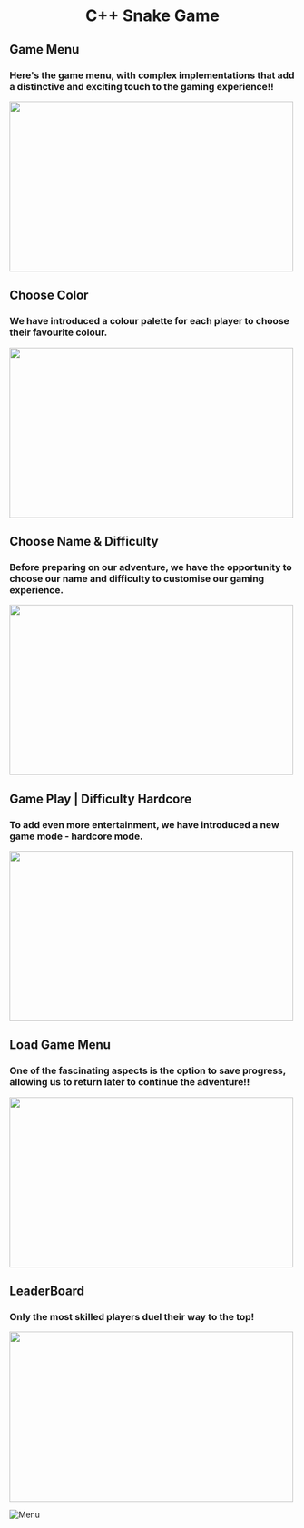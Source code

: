 <h1 align="center">C++ Snake Game</h1>

## Game Menu
### Here's the game menu, with complex implementations that add a distinctive and exciting touch to the gaming experience!!
<img src="" width="500" height="300" />

## Choose Color
### We have introduced a colour palette for each player to choose their favourite colour.
<img src="https://github.com/ComanMatei/Snake_Game/assets/125188207/51849d19-57a1-40b9-8101-522da03f8507" width="500" height="300" />

## Choose Name & Difficulty
### Before preparing on our adventure, we have the opportunity to choose our name and difficulty to customise our gaming experience.
<img src="https://github.com/ComanMatei/Snake_Game/assets/125188207/55f1b51d-abfa-4a75-9d99-ced12511385f" width="500" height="300" />

## Game Play | Difficulty Hardcore
### To add even more entertainment, we have introduced a new game mode - hardcore mode.
<img src="https://github.com/ComanMatei/Snake_Game/assets/125188207/afb6662b-b5a7-42df-807e-375b3a01c6e5" width="500" height="300" />

## Load Game Menu
### One of the fascinating aspects is the option to save progress, allowing us to return later to continue the adventure!!
<img src="https://github.com/ComanMatei/Snake_Game/assets/125188207/eaec0c25-ca25-4b5c-b9ed-61f125147145" width="500" height="300" />

## LeaderBoard
### Only the most skilled players duel their way to the top!
<img src="https://github.com/ComanMatei/Snake_Game/assets/125188207/5f8a2c95-4d72-495d-87fd-56a7d180283b" width="500" height="300" />



![Menu](https://github.com/ComanMatei/Snake_Game/assets/125188207/8dad8d09-cfd0-42b5-bf42-fa2ab1ae74ec)





